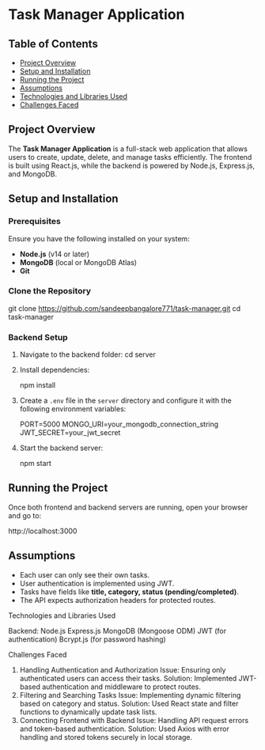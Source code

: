 # Task Manager Application

## Table of Contents
- [Project Overview](#project-overview)
- [Setup and Installation](#setup-and-installation)
- [Running the Project](#running-the-project)
- [Assumptions](#assumptions)
- [Technologies and Libraries Used](#technologies-and-libraries-used)
- [Challenges Faced](#challenges-faced)

## Project Overview
The **Task Manager Application** is a full-stack web application that allows users to create, update, delete, and manage tasks efficiently. The frontend is built using React.js, while the backend is powered by Node.js, Express.js, and MongoDB.

## Setup and Installation
### Prerequisites
Ensure you have the following installed on your system:
- **Node.js** (v14 or later)
- **MongoDB** (local or MongoDB Atlas)
- **Git**

### Clone the Repository

git clone https://github.com/sandeepbangalore771/task-manager.git
cd task-manager


### Backend Setup
1. Navigate to the backend folder:
   cd server
  
2. Install dependencies:
  
   npm install
   
3. Create a `.env` file in the `server` directory and configure it with the following environment variables:
   
   PORT=5000
   MONGO_URI=your_mongodb_connection_string
   JWT_SECRET=your_jwt_secret
 
4. Start the backend server:
   
   npm start
   

## Running the Project
Once both frontend and backend servers are running, open your browser and go to:

http://localhost:3000


## Assumptions
- Each user can only see their own tasks.
- User authentication is implemented using JWT.
- Tasks have fields like **title, category, status (pending/completed)**.
- The API expects authorization headers for protected routes.

Technologies and Libraries Used

Backend:
Node.js
Express.js
MongoDB (Mongoose ODM)
JWT (for authentication)
Bcrypt.js (for password hashing)

Challenges Faced
1. Handling Authentication and Authorization
Issue: Ensuring only authenticated users can access their tasks.
Solution: Implemented JWT-based authentication and middleware to protect routes.
2. Filtering and Searching Tasks
Issue: Implementing dynamic filtering based on category and status.
Solution: Used React state and filter functions to dynamically update task lists.
3. Connecting Frontend with Backend
Issue: Handling API request errors and token-based authentication.
Solution: Used Axios with error handling and stored tokens securely in local storage.
